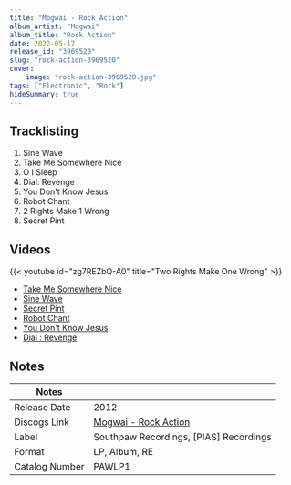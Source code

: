 ```yaml
---
title: "Mogwai - Rock Action"
album_artist: "Mogwai"
album_title: "Rock Action"
date: 2022-05-17
release_id: "3969520"
slug: "rock-action-3969520"
cover:
    image: "rock-action-3969520.jpg"
tags: ["Electronic", "Rock"]
hideSummary: true
---
```


## Tracklisting
1. Sine Wave
2. Take Me Somewhere Nice
3. O I Sleep
4. Dial: Revenge
5. You Don't Know Jesus
6. Robot Chant
7. 2 Rights Make 1 Wrong
8. Secret Pint

## Videos
{{< youtube id="zg7REZbQ-A0" title="Two Rights Make One Wrong" >}}
- [Take Me Somewhere Nice](https://www.youtube.com/watch?v=CK1zCi0z_Hk)
- [Sine Wave](https://www.youtube.com/watch?v=4gJueO-_zXE)
- [Secret Pint](https://www.youtube.com/watch?v=JSCb7H4kAIQ)
- [Robot Chant](https://www.youtube.com/watch?v=u7wtHzLqM8Q)
- [You Don't Know Jesus](https://www.youtube.com/watch?v=g1r80NyUHZU)
- [Dial : Revenge](https://www.youtube.com/watch?v=M-G787hGa1Y)

## Notes

| Notes          |             |
| ---------------| ----------- |
| Release Date   | 2012 |
| Discogs Link   | [Mogwai - Rock Action](https://www.discogs.com/release/3969520) |
| Label          | Southpaw Recordings, [PIAS] Recordings |
| Format         | LP, Album, RE |
| Catalog Number | PAWLP1 |

